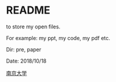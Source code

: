 # README

to store my open files.

For example: my ppt, my code, my pdf etc.

Dir: pre, paper

Date: 2018/10/18

[南京大学](www.nju.edu.cn)
